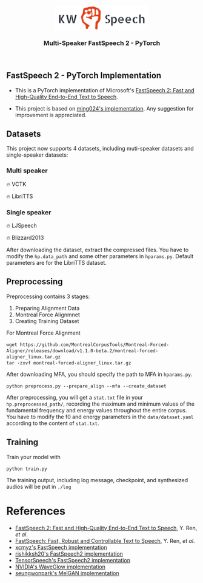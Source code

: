<p align="center">
    <br>
    <img src="https://raw.githubusercontent.com/ga642381/ga642381.github.io/main/assets/KW_Speech_logo.png" width="250"/>
    <br>
</p>
<p>
  <h3 align="center">
  Multi-Speaker FastSpeech 2 - PyTorch
  </h3>
</p>

</br>

## FastSpeech 2 - PyTorch Implementation

* This is a PyTorch implementation of Microsoft's [FastSpeech 2: Fast and High-Quality End-to-End Text to Speech](https://arxiv.org/abs/2006.04558). 

* This project is based on [ming024's implementation](https://github.com/ming024/FastSpeech2). Any suggestion for improvement is appreciated.

## Datasets
This project now supports 4 datasets, including muti-speaker datasets and single-speaker datasets:

### Multi speaker
:fire: VCTK

:fire: LibriTTS

### Single speaker
:fire: LJSpeech

:fire: Blizzard2013

After downloading the dataset, extract the compressed files. You have to modify the ``hp.data_path`` and some other parameters in ``hparams.py``. Default parameters are for the LibriTTS dataset.

## Preprocessing
Preprocessing contains 3 stages:
1. Preparing Alignment Data 
2. Montreal Force Alignmnet
3. Creating Training Dataset

For Montreal Force Alignment
```
wget https://github.com/MontrealCorpusTools/Montreal-Forced-Aligner/releases/download/v1.1.0-beta.2/montreal-forced-aligner_linux.tar.gz
tar -zxvf montreal-forced-aligner_linux.tar.gz
```
After downloading MFA, you should specify the path to MFA in ``hparams.py``.

```
python preprocess.py --prepare_align --mfa --create_dataset
```

After preprocessing, you will get a ``stat.txt`` file in your ``hp.preprocessed_path/``, recording the maximum and minimum values of the fundamental frequency and energy values throughout the entire corpus. You have to modify the f0 and energy parameters in the ``data/dataset.yaml`` according to the content of ``stat.txt``.

## Training

Train your model with
```
python train.py
```
The training output, including log message, checkpoint, and synthesized audios will be put in ``./log``
# References
- [FastSpeech 2: Fast and High-Quality End-to-End Text to Speech](https://arxiv.org/abs/2006.04558), Y. Ren, *et al*.
- [FastSpeech: Fast, Robust and Controllable Text to Speech](https://arxiv.org/abs/1905.09263), Y. Ren, *et al*.
- [xcmyz's FastSpeech implementation](https://github.com/xcmyz/FastSpeech)
- [rishikksh20's FastSpeech2 implementation](https://github.com/rishikksh20/FastSpeech2)
- [TensorSpeech's FastSpeech2 implementation](https://github.com/TensorSpeech/TensorflowTTS)
- [NVIDIA's WaveGlow implementation](https://github.com/NVIDIA/waveglow)
- [seungwonpark's MelGAN implementation](https://github.com/seungwonpark/melgan)
